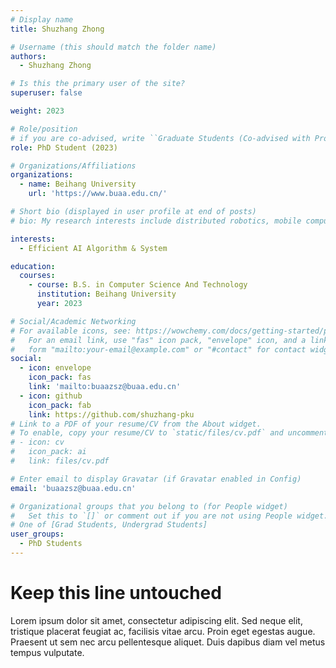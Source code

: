 ```yaml
---
# Display name
title: Shuzhang Zhong

# Username (this should match the folder name)
authors:
  - Shuzhang Zhong

# Is this the primary user of the site?
superuser: false

weight: 2023

# Role/position
# if you are co-advised, write ``Graduate Students (Co-advised with Prof. XXX)''
role: PhD Student (2023)

# Organizations/Affiliations
organizations:
  - name: Beihang University
    url: 'https://www.buaa.edu.cn/'

# Short bio (displayed in user profile at end of posts)
# bio: My research interests include distributed robotics, mobile computing and programmable matter.

interests:
  - Efficient AI Algorithm & System

education:
  courses:
    - course: B.S. in Computer Science And Technology
      institution: Beihang University
      year: 2023

# Social/Academic Networking
# For available icons, see: https://wowchemy.com/docs/getting-started/page-builder/#icons
#   For an email link, use "fas" icon pack, "envelope" icon, and a link in the
#   form "mailto:your-email@example.com" or "#contact" for contact widget.
social:
  - icon: envelope
    icon_pack: fas
    link: 'mailto:buaazsz@buaa.edu.cn'
  - icon: github
    icon_pack: fab
    link: https://github.com/shuzhang-pku
# Link to a PDF of your resume/CV from the About widget.
# To enable, copy your resume/CV to `static/files/cv.pdf` and uncomment the lines below.
# - icon: cv
#   icon_pack: ai
#   link: files/cv.pdf

# Enter email to display Gravatar (if Gravatar enabled in Config)
email: 'buaazsz@buaa.edu.cn'

# Organizational groups that you belong to (for People widget)
#   Set this to `[]` or comment out if you are not using People widget.
# One of [Grad Students, Undergrad Students]
user_groups:
  - PhD Students
---
```


# Keep this line untouched
Lorem ipsum dolor sit amet, consectetur adipiscing elit. Sed neque elit, tristique placerat feugiat ac, facilisis vitae arcu. Proin eget egestas augue. Praesent ut sem nec arcu pellentesque aliquet. Duis dapibus diam vel metus tempus vulputate. 

